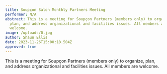 ```yaml
---
title: Soupçon Salon Monthly Partners Meeting
performer: N/A
abstract: This is a meeting for Soupçon Partners (members only) to organize,
  plan, and address organizational and facilities issues. All members are
  welcome.
image: /uploads/0.jpg
author: Shaun Ellis
date: 2023-11-26T15:00:18.504Z
approved: true
---
```

This is a meeting for Soupçon Partners (members only) to organize, plan, and address organizational and facilities issues. All members are welcome.
